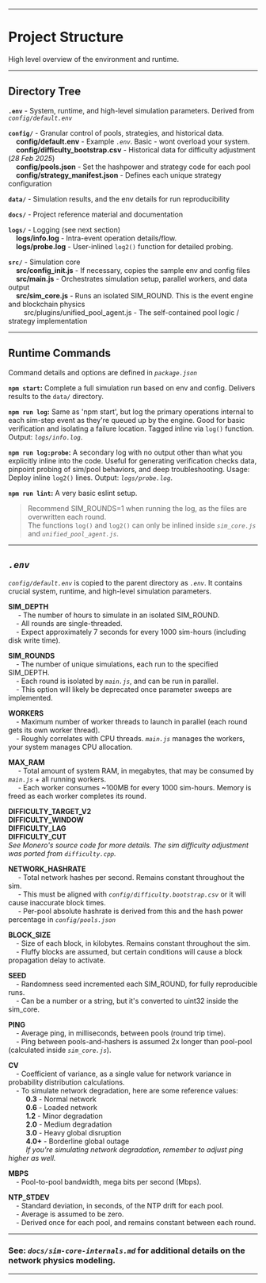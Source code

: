 
---

# Project Structure

High level overview of the environment and runtime.

---

## Directory Tree

**`.env`** - System, runtime, and high-level simulation parameters. Derived from *`config/default.env`*

**`config/`** - Granular control of pools, strategies, and historical data.   
&nbsp;&nbsp;&nbsp;&nbsp;**config/default.env** - Example *`.env`*. Basic - wont overload your system.   
&nbsp;&nbsp;&nbsp;&nbsp;**config/difficulty_bootstrap.csv** - Historical data for difficulty adjustment (*28 Feb 2025*)   
&nbsp;&nbsp;&nbsp;&nbsp;**config/pools.json** - Set the hashpower and strategy code for each pool   
&nbsp;&nbsp;&nbsp;&nbsp;**config/strategy_manifest.json** - Defines each unique strategy configuration   

**`data/`** - Simulation results, and the env details for run reproducibility

**`docs/`** - Project reference material and documentation  

**`logs/`** - Logging (see next section)   
&nbsp;&nbsp;&nbsp;&nbsp;**logs/info.log** - Intra-event operation details/flow.   
&nbsp;&nbsp;&nbsp;&nbsp;**logs/probe.log** - User-inlined `log2()` function for detailed probing.

**`src/`** - Simulation core     
&nbsp;&nbsp;&nbsp;&nbsp;**src/config_init.js** - If necessary, copies the sample env and config files   
&nbsp;&nbsp;&nbsp;&nbsp;**src/main.js** - Orchestrates simulation setup, parallel workers, and data output   
&nbsp;&nbsp;&nbsp;&nbsp;**src/sim_core.js** - Runs an isolated SIM\_ROUND. This is the event engine and blockchain physics   
&nbsp;&nbsp;&nbsp;&nbsp;&nbsp;&nbsp;&nbsp;&nbsp;src/plugins/unified\_pool\_agent.js - The self-contained pool logic / strategy implementation   

---

## Runtime Commands
Command details and options are defined in *`package.json`*

**`npm start`:** Complete a full simulation run based on env and config. Delivers results to the `data/` directory.   

**`npm run log`:** Same as 'npm start', but log the primary operations internal to each sim-step event as they're queued up by the engine. Good for basic verification and isolating a failure location. Tagged inline via `log()` function. Output: *`logs/info.log`*.    

**`npm run log:probe`:**  A secondary log with no output other than what you explicitly inline into the code. Useful for generating verification checks data, pinpoint probing of sim/pool behaviors, and deep troubleshooting. Usage: Deploy inline `log2()` lines. Output: *`logs/probe.log`*.   

**`npm run lint`:**  A very basic eslint setup.   

> Recommend SIM\_ROUNDS=1 when running the log, as the files are overwritten each round.   
The functions `log()` and `log2()` can only be inlined inside *`sim_core.js`* and *`unified_pool_agent.js`*.

---

## *`.env`*
*`config/default.env`* is copied to the parent directory as *`.env`*. It contains crucial system, runtime, and high-level simulation parameters.

**SIM_DEPTH**    
&nbsp;&nbsp;&nbsp;&nbsp; - The number of hours to simulate in an isolated SIM\_ROUND.   
&nbsp;&nbsp;&nbsp;&nbsp;- All rounds are single-threaded.   
&nbsp;&nbsp;&nbsp;&nbsp;- Expect approximately 7 seconds for every 1000 sim-hours (including disk write time).   

**SIM_ROUNDS**    
&nbsp;&nbsp;&nbsp;&nbsp;- The number of unique simulations, each run to the specified SIM\_DEPTH.  
&nbsp;&nbsp;&nbsp;&nbsp;- Each round is isolated by *`main.js`*, and can be run in parallel.  
&nbsp;&nbsp;&nbsp;&nbsp;- This option will likely be deprecated once parameter sweeps are implemented.  

**WORKERS**    
&nbsp;&nbsp;&nbsp;&nbsp;- Maximum number of worker threads to launch in parallel (each round gets its own worker thread).  
&nbsp;&nbsp;&nbsp;&nbsp;- Roughly correlates with CPU threads. *`main.js`* manages the workers, your system manages CPU allocation.   

**MAX_RAM**    
&nbsp;&nbsp;&nbsp;&nbsp; - Total amount of system RAM, in megabytes, that may be consumed by *`main.js`* + all running workers.  
&nbsp;&nbsp;&nbsp;&nbsp; - Each worker consumes ~100MB for every 1000 sim-hours. Memory is freed as each worker completes its round.  

**DIFFICULTY_TARGET_V2**  
**DIFFICULTY_WINDOW**   
**DIFFICULTY_LAG**         
**DIFFICULTY_CUT**     
*See Monero's source code for more details. The sim difficulty adjustment was ported from `difficulty.cpp`.*  

**NETWORK_HASHRATE**     
&nbsp;&nbsp;&nbsp;&nbsp; - Total network hashes per second. Remains constant throughout the sim.   
&nbsp;&nbsp;&nbsp;&nbsp; - This must be aligned with *`config/difficulty.bootstrap.csv`* or it will cause inaccurate block times.   
&nbsp;&nbsp;&nbsp;&nbsp; - Per-pool absolute hashrate is derived from this and the hash power percentage in *`config/pools.json`*   

**BLOCK_SIZE**   
&nbsp;&nbsp;&nbsp;&nbsp;- Size of each block, in kilobytes. Remains constant throughout the sim.   
&nbsp;&nbsp;&nbsp;&nbsp;- Fluffy blocks are assumed, but certain conditions will cause a block propagation delay to activate.   

**SEED**   
&nbsp;&nbsp;&nbsp;&nbsp;- Randomness seed incremented each SIM\_ROUND, for fully reproducible runs.    
&nbsp;&nbsp;&nbsp;&nbsp;- Can be a number or a string, but it's converted to uint32 inside the sim\_core.  

**PING**   
&nbsp;&nbsp;&nbsp;&nbsp;- Average ping, in milliseconds, between pools (round trip time).    
&nbsp;&nbsp;&nbsp;&nbsp;- Ping between pools-and-hashers is assumed 2x longer than pool-pool (calculated inside *`sim_core.js`*).

**CV**   
&nbsp;&nbsp;&nbsp;&nbsp;- Coefficient of variance, as a single value for network variance in probability distribution calculations.   
&nbsp;&nbsp;&nbsp;&nbsp;- To simulate network degradation, here are some reference values:    
&nbsp;&nbsp;&nbsp;&nbsp;&nbsp;&nbsp;&nbsp;&nbsp; **0.3** - Normal network   
&nbsp;&nbsp;&nbsp;&nbsp;&nbsp;&nbsp;&nbsp;&nbsp; **0.6** - Loaded network   
&nbsp;&nbsp;&nbsp;&nbsp;&nbsp;&nbsp;&nbsp;&nbsp; **1.2** - Minor degradation   
&nbsp;&nbsp;&nbsp;&nbsp;&nbsp;&nbsp;&nbsp;&nbsp; **2.0** - Medium degradation   
&nbsp;&nbsp;&nbsp;&nbsp;&nbsp;&nbsp;&nbsp;&nbsp; **3.0** - Heavy global disruption   
&nbsp;&nbsp;&nbsp;&nbsp;&nbsp;&nbsp;&nbsp;&nbsp; **4.0+** - Borderline global outage   
&nbsp;&nbsp;&nbsp;&nbsp;&nbsp;&nbsp;&nbsp;&nbsp; *If you're simulating network degradation, remember to adjust ping higher as well.*  

**MBPS**   
&nbsp;&nbsp;&nbsp;&nbsp;- Pool-to-pool bandwidth, mega bits per second (Mbps).  

**NTP_STDEV**   
&nbsp;&nbsp;&nbsp;&nbsp;- Standard deviation, in seconds, of the NTP drift for each pool.    
&nbsp;&nbsp;&nbsp;&nbsp;- Average is assumed to be zero.    
&nbsp;&nbsp;&nbsp;&nbsp;- Derived once for each pool, and remains constant between each round.    

---

### See: *`docs/sim-core-internals.md`* for additional details on the network physics modeling.

---


